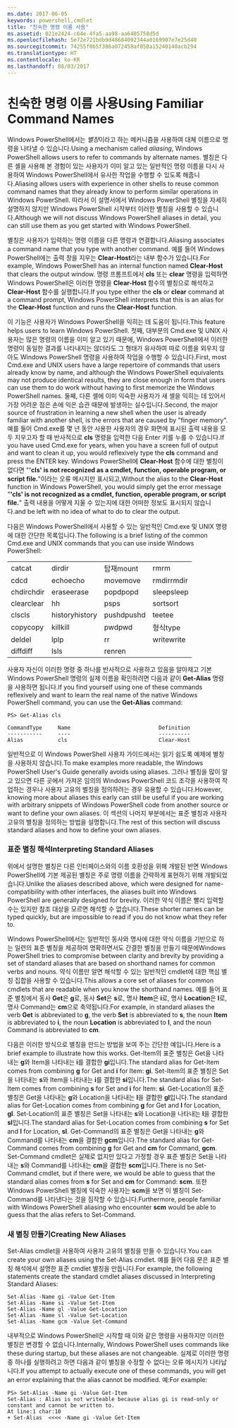 ```yaml
---
ms.date: 2017-06-05
keywords: powershell,cmdlet
title: "친숙한 명령 이름 사용"
ms.assetid: 021e2424-c64e-4fa5-aa98-aa6405758d5d
ms.openlocfilehash: 5e72e721bdb9d48684092344a0169907e7e25d40
ms.sourcegitcommit: 74255f0b5f386a072458af058a15240140acb294
ms.translationtype: HT
ms.contentlocale: ko-KR
ms.lasthandoff: 08/03/2017
---
```

# <a name="using-familiar-command-names"></a><span data-ttu-id="cae0b-103">친숙한 명령 이름 사용</span><span class="sxs-lookup"><span data-stu-id="cae0b-103">Using Familiar Command Names</span></span>
<span data-ttu-id="cae0b-104">Windows PowerShell에서는 *별칭*이라고 하는 메커니즘을 사용하여 대체 이름으로 명령을 나타낼 수 있습니다.</span><span class="sxs-lookup"><span data-stu-id="cae0b-104">Using a mechanism called *aliasing*, Windows PowerShell allows users to refer to commands by alternate names.</span></span> <span data-ttu-id="cae0b-105">별칭은 다른 셸을 사용해 본 경험이 있는 사용자가 이미 알고 있는 일반적인 명령 이름을 다시 사용하여 Windows PowerShell에서 유사한 작업을 수행할 수 있도록 해줍니다.</span><span class="sxs-lookup"><span data-stu-id="cae0b-105">Aliasing allows users with experience in other shells to reuse common command names that they already know to perform similar operations in Windows PowerShell.</span></span> <span data-ttu-id="cae0b-106">따라서 이 설명서에서 Windows PowerShell 별칭을 자세히 설명하지 않지만 Windows PowerShell 시작부터 이러한 별칭을 사용할 수 있습니다.</span><span class="sxs-lookup"><span data-stu-id="cae0b-106">Although we will not discuss Windows PowerShell aliases in detail, you can still use them as you get started with Windows PowerShell.</span></span>

<span data-ttu-id="cae0b-107">별칭은 사용자가 입력하는 명령 이름을 다른 명령과 연결합니다.</span><span class="sxs-lookup"><span data-stu-id="cae0b-107">Aliasing associates a command name that you type with another command.</span></span> <span data-ttu-id="cae0b-108">예를 들어 Windows PowerShell에는 출력 창을 지우는 **Clear-Host**라는 내부 함수가 있습니다.</span><span class="sxs-lookup"><span data-stu-id="cae0b-108">For example, Windows PowerShell has an internal function named **Clear-Host** that clears the output window.</span></span> <span data-ttu-id="cae0b-109">명령 프롬프트에서 **cls** 또는 **clear** 명령을 입력하면 Windows PowerShell은 이러한 명령을 **Clear-Host** 함수의 별칭으로 해석하고 **Clear-Host** 함수를 실행합니다.</span><span class="sxs-lookup"><span data-stu-id="cae0b-109">If you type either the **cls** or **clear** command at a command prompt, Windows PowerShell interprets that this is an alias for the **Clear-Host** function and runs the **Clear-Host** function.</span></span>

<span data-ttu-id="cae0b-110">이 기능은 사용자가 Windows PowerShell을 익히는 데 도움이 됩니다.</span><span class="sxs-lookup"><span data-stu-id="cae0b-110">This feature helps users to learn Windows PowerShell.</span></span> <span data-ttu-id="cae0b-111">첫째, 대부분의 Cmd.exe 및 UNIX 사용자는 많은 명령의 이름을 이미 알고 있기 때문에, Windows PowerShell에서 이러한 명령이 동일한 결과를 나타내지는 않더라도 그 형태가 유사하여 따로 이름을 외우지 않아도 Windows PowerShell 명령을 사용하여 작업을 수행할 수 있습니다.</span><span class="sxs-lookup"><span data-stu-id="cae0b-111">First, most Cmd.exe and UNIX users have a large repertoire of commands that users already know by name, and although the Windows PowerShell equivalents may not produce identical results, they are close enough in form that users can use them to do work without having to first memorize the Windows PowerShell names.</span></span> <span data-ttu-id="cae0b-112">둘째, 다른 셸에 이미 익숙한 사용자가 새 셸을 익히는 데 있어서 가장 어려운 점은 손에 익은 습관 때문에 발생하는 실수입니다.</span><span class="sxs-lookup"><span data-stu-id="cae0b-112">Second, the major source of frustration in learning a new shell when the user is already familiar with another shell, is the errors that are caused by "finger memory".</span></span> <span data-ttu-id="cae0b-113">예를 들어 Cmd.exe를 몇 년 동안 사용한 사용자의 경우 화면에 표시된 출력 내용을 모두 지우고자 할 때 반사적으로 **cls** 명령을 입력한 다음 Enter 키를 누를 수 있습니다.</span><span class="sxs-lookup"><span data-stu-id="cae0b-113">If you have used Cmd.exe for years, when you have a screen full of output and want to clean it up, you would reflexively type the **cls** command and press the ENTER key.</span></span> <span data-ttu-id="cae0b-114">Windows PowerShell에 **Clear-Host** 함수에 대한 별칭이 없다면 "**'cls' is not recognized as a cmdlet, function, operable program, or script file.**"이라는 오류 메시지만 표시되고,</span><span class="sxs-lookup"><span data-stu-id="cae0b-114">Without the alias to the **Clear-Host** function in Windows PowerShell, you would simply get the error message "**'cls' is not recognized as a cmdlet, function, operable program, or script file.**"</span></span> <span data-ttu-id="cae0b-115">출력 내용을 어떻게 지울 수 있는지에 대한 어떠한 정보도 표시되지 않습니다.</span><span class="sxs-lookup"><span data-stu-id="cae0b-115">and be left with no idea of what to do to clear the output.</span></span>

<span data-ttu-id="cae0b-116">다음은 Windows PowerShell에서 사용할 수 있는 일반적인 Cmd.exe 및 UNIX 명령에 대한 간단한 목록입니다.</span><span class="sxs-lookup"><span data-stu-id="cae0b-116">The following is a brief listing of the common Cmd.exe and UNIX commands that you can use inside Windows PowerShell:</span></span>

|||||
|-|-|-|-|
|<span data-ttu-id="cae0b-117">cat</span><span class="sxs-lookup"><span data-stu-id="cae0b-117">cat</span></span>|<span data-ttu-id="cae0b-118">dir</span><span class="sxs-lookup"><span data-stu-id="cae0b-118">dir</span></span>|<span data-ttu-id="cae0b-119">탑재</span><span class="sxs-lookup"><span data-stu-id="cae0b-119">mount</span></span>|<span data-ttu-id="cae0b-120">rm</span><span class="sxs-lookup"><span data-stu-id="cae0b-120">rm</span></span>|
|<span data-ttu-id="cae0b-121">cd</span><span class="sxs-lookup"><span data-stu-id="cae0b-121">cd</span></span>|<span data-ttu-id="cae0b-122">echo</span><span class="sxs-lookup"><span data-stu-id="cae0b-122">echo</span></span>|<span data-ttu-id="cae0b-123">move</span><span class="sxs-lookup"><span data-stu-id="cae0b-123">move</span></span>|<span data-ttu-id="cae0b-124">rmdir</span><span class="sxs-lookup"><span data-stu-id="cae0b-124">rmdir</span></span>|
|<span data-ttu-id="cae0b-125">chdir</span><span class="sxs-lookup"><span data-stu-id="cae0b-125">chdir</span></span>|<span data-ttu-id="cae0b-126">erase</span><span class="sxs-lookup"><span data-stu-id="cae0b-126">erase</span></span>|<span data-ttu-id="cae0b-127">popd</span><span class="sxs-lookup"><span data-stu-id="cae0b-127">popd</span></span>|<span data-ttu-id="cae0b-128">sleep</span><span class="sxs-lookup"><span data-stu-id="cae0b-128">sleep</span></span>|
|<span data-ttu-id="cae0b-129">clear</span><span class="sxs-lookup"><span data-stu-id="cae0b-129">clear</span></span>|<span data-ttu-id="cae0b-130">h</span><span class="sxs-lookup"><span data-stu-id="cae0b-130">h</span></span>|<span data-ttu-id="cae0b-131">ps</span><span class="sxs-lookup"><span data-stu-id="cae0b-131">ps</span></span>|<span data-ttu-id="cae0b-132">sort</span><span class="sxs-lookup"><span data-stu-id="cae0b-132">sort</span></span>|
|<span data-ttu-id="cae0b-133">cls</span><span class="sxs-lookup"><span data-stu-id="cae0b-133">cls</span></span>|<span data-ttu-id="cae0b-134">history</span><span class="sxs-lookup"><span data-stu-id="cae0b-134">history</span></span>|<span data-ttu-id="cae0b-135">pushd</span><span class="sxs-lookup"><span data-stu-id="cae0b-135">pushd</span></span>|<span data-ttu-id="cae0b-136">tee</span><span class="sxs-lookup"><span data-stu-id="cae0b-136">tee</span></span>|
|<span data-ttu-id="cae0b-137">copy</span><span class="sxs-lookup"><span data-stu-id="cae0b-137">copy</span></span>|<span data-ttu-id="cae0b-138">kill</span><span class="sxs-lookup"><span data-stu-id="cae0b-138">kill</span></span>|<span data-ttu-id="cae0b-139">pwd</span><span class="sxs-lookup"><span data-stu-id="cae0b-139">pwd</span></span>|<span data-ttu-id="cae0b-140">형식</span><span class="sxs-lookup"><span data-stu-id="cae0b-140">type</span></span>|
|<span data-ttu-id="cae0b-141">del</span><span class="sxs-lookup"><span data-stu-id="cae0b-141">del</span></span>|<span data-ttu-id="cae0b-142">lp</span><span class="sxs-lookup"><span data-stu-id="cae0b-142">lp</span></span>|<span data-ttu-id="cae0b-143">r</span><span class="sxs-lookup"><span data-stu-id="cae0b-143">r</span></span>|<span data-ttu-id="cae0b-144">write</span><span class="sxs-lookup"><span data-stu-id="cae0b-144">write</span></span>|
|<span data-ttu-id="cae0b-145">diff</span><span class="sxs-lookup"><span data-stu-id="cae0b-145">diff</span></span>|<span data-ttu-id="cae0b-146">ls</span><span class="sxs-lookup"><span data-stu-id="cae0b-146">ls</span></span>|<span data-ttu-id="cae0b-147">ren</span><span class="sxs-lookup"><span data-stu-id="cae0b-147">ren</span></span>||

<span data-ttu-id="cae0b-148">사용자 자신이 이러한 명령 중 하나를 반사적으로 사용하고 있음을 알아채고 기본 Windows PowerShell 명령의 실제 이름을 확인하려면 다음과 같이 **Get-Alias** 명령을 사용하면 됩니다.</span><span class="sxs-lookup"><span data-stu-id="cae0b-148">If you find yourself using one of these commands reflexively and want to learn the real name of the native Windows PowerShell command, you can use the **Get-Alias** command:</span></span>

```
PS> Get-Alias cls

CommandType     Name                            Definition
-----------     ----                            ----------
Alias           cls                             Clear-Host
```

<span data-ttu-id="cae0b-149">일반적으로 이 Windows PowerShell 사용자 가이드에서는 읽기 쉽도록 예제에 별칭을 사용하지 않습니다.</span><span class="sxs-lookup"><span data-stu-id="cae0b-149">To make examples more readable, the Windows PowerShell User's Guide generally avoids using aliases.</span></span> <span data-ttu-id="cae0b-150">그러나 별칭을 많이 알고 있으면 다른 곳에서 가져온 임의의 Windows PowerShell 코드 조각을 사용하여 작업하는 경우나 사용자 고유의 별칭을 정의하려는 경우 유용할 수 있습니다.</span><span class="sxs-lookup"><span data-stu-id="cae0b-150">However, knowing more about aliases this early can still be useful if you are working with arbitrary snippets of Windows PowerShell code from another source or want to define your own aliases.</span></span> <span data-ttu-id="cae0b-151">이 섹션의 나머지 부분에서는 표준 별칭과 사용자 고유의 별칭을 정의하는 방법을 설명합니다.</span><span class="sxs-lookup"><span data-stu-id="cae0b-151">The rest of this section will discuss standard aliases and how to define your own aliases.</span></span>

### <a name="interpreting-standard-aliases"></a><span data-ttu-id="cae0b-152">표준 별칭 해석</span><span class="sxs-lookup"><span data-stu-id="cae0b-152">Interpreting Standard Aliases</span></span>
<span data-ttu-id="cae0b-153">위에서 설명한 별칭은 다른 인터페이스와의 이름 호환성을 위해 개발된 반면 Windows PowerShell에 기본 제공된 별칭은 주로 명령 이름을 간략하게 표현하기 위해 개발되었습니다.</span><span class="sxs-lookup"><span data-stu-id="cae0b-153">Unlike the aliases described above, which were designed for name-compatibility with other interfaces, the aliases built into Windows PowerShell are generally designed for brevity.</span></span> <span data-ttu-id="cae0b-154">이러한 약식 이름은 빨리 입력할 수는 있지만 참조 대상을 모르면 해석할 수 없습니다.</span><span class="sxs-lookup"><span data-stu-id="cae0b-154">These shorter names can be typed quickly, but are impossible to read if you do not know what they refer to.</span></span>

<span data-ttu-id="cae0b-155">Windows PowerShell에서는 일반적인 동사와 명사에 대한 약식 이름을 기반으로 하는 일련의 표준 별칭을 제공하여 명확하면서도 간결한 별칭을 만들기 때문에</span><span class="sxs-lookup"><span data-stu-id="cae0b-155">Windows PowerShell tries to compromise between clarity and brevity by providing a set of standard aliases that are based on shorthand names for common verbs and nouns.</span></span> <span data-ttu-id="cae0b-156">약식 이름만 알면 해석할 수 있는 일반적인 cmdlet에 대한 핵심 별칭 집합을 사용할 수 있습니다.</span><span class="sxs-lookup"><span data-stu-id="cae0b-156">This allows a core set of aliases for common cmdlets that are readable when you know the shorthand names.</span></span> <span data-ttu-id="cae0b-157">예를 들어 표준 별칭에서 동사 **Get**은 **g**로, 동사 **Set**은 **s**로, 명사 **Item**은 **i**로, 명사 **Location**은 **l**로, 명사 Command는 **cm**으로 축약됩니다.</span><span class="sxs-lookup"><span data-stu-id="cae0b-157">For example, in standard aliases the verb **Get** is abbreviated to **g**, the verb **Set** is abbreviated to **s**, the noun **Item** is abbreviated to **i**, the noun **Location** is abbreviated to **l**, and the noun Command is abbreviated to **cm**.</span></span>

<span data-ttu-id="cae0b-158">다음은 이러한 방식으로 별칭을 만드는 방법을 보여 주는 간단한 예입니다.</span><span class="sxs-lookup"><span data-stu-id="cae0b-158">Here is a brief example to illustrate how this works.</span></span> <span data-ttu-id="cae0b-159">Get-Item의 표준 별칭은 Get을 나타내는 **g**와 Item을 나타내는 **i**를 결합한 **gi**입니다.</span><span class="sxs-lookup"><span data-stu-id="cae0b-159">The standard alias for Get-Item comes from combining **g** for Get and **i** for Item: **gi**.</span></span> <span data-ttu-id="cae0b-160">Set-Item의 표준 별칭은 Set을 나타내는 **s**와 Item을 나타내는 **i**를 결합한 **si**입니다.</span><span class="sxs-lookup"><span data-stu-id="cae0b-160">The standard alias for Set-Item comes from combining **s** for Set and **i** for Item: **si**.</span></span> <span data-ttu-id="cae0b-161">Get-Location의 표준 별칭은 Get을 나타내는 **g**와 Location을 나타내는 **l**을 결합한 **gl**입니다.</span><span class="sxs-lookup"><span data-stu-id="cae0b-161">The standard alias for Get-Location comes from combining **g** for Get and **l** for Location, **gl**.</span></span> <span data-ttu-id="cae0b-162">Set-Location의 표준 별칭은 Set을 나타내는 **s**와 Location을 나타내는 **l**을 결합한 **sl**입니다.</span><span class="sxs-lookup"><span data-stu-id="cae0b-162">The standard alias for Set-Location comes from combining **s** for Set and **l** for Location, **sl**.</span></span> <span data-ttu-id="cae0b-163">Get-Command의 표준 별칭은 Get을 나타내는 **g**와 Command를 나타내는 **cm**을 결합한 **gcm**입니다.</span><span class="sxs-lookup"><span data-stu-id="cae0b-163">The standard alias for Get-Command comes from combining **g** for Get and **cm** for Command, **gcm**.</span></span> <span data-ttu-id="cae0b-164">Set-Command cmdlet은 실제로 없지만 있다고 가정할 경우 표준 별칭은 Set을 나타내는 **s**와 Command를 나타내는 **cm**을 결합한 **scm**입니다.</span><span class="sxs-lookup"><span data-stu-id="cae0b-164">There is no Set-Command cmdlet, but if there were, we would be able to guess that the standard alias comes from **s** for Set and **cm** for Command: **scm**.</span></span> <span data-ttu-id="cae0b-165">또한 Windows PowerShell 별칭에 익숙한 사용자는 **scm**을 보면 이 별칭이 Set-Command를 나타낸다는 것을 짐작할 수 있습니다.</span><span class="sxs-lookup"><span data-stu-id="cae0b-165">Furthermore, people familiar with Windows PowerShell aliasing who encounter **scm** would be able to guess that the alias refers to Set-Command.</span></span>

### <a name="creating-new-aliases"></a><span data-ttu-id="cae0b-166">새 별칭 만들기</span><span class="sxs-lookup"><span data-stu-id="cae0b-166">Creating New Aliases</span></span>
<span data-ttu-id="cae0b-167">Set-Alias cmdlet을 사용하여 사용자 고유의 별칭을 만들 수 있습니다.</span><span class="sxs-lookup"><span data-stu-id="cae0b-167">You can create your own aliases using the Set-Alias cmdlet.</span></span> <span data-ttu-id="cae0b-168">예를 들어 다음 문은 표준 별칭 해석에서 설명한 표준 cmdlet 별칭을 만듭니다.</span><span class="sxs-lookup"><span data-stu-id="cae0b-168">For example, the following statements create the standard cmdlet aliases discussed in Interpreting Standard Aliases:</span></span>

```
Set-Alias -Name gi -Value Get-Item
Set-Alias -Name si -Value Set-Item
Set-Alias -Name gl -Value Get-Location
Set-Alias -Name sl -Value Set-Location
Set-Alias -Name gcm -Value Get-Command
```

<span data-ttu-id="cae0b-169">내부적으로 Windows PowerShell은 시작할 때 이와 같은 명령을 사용하지만 이러한 별칭은 변경할 수 없습니다.</span><span class="sxs-lookup"><span data-stu-id="cae0b-169">Internally, Windows PowerShell uses commands like these during startup, but these aliases are not changeable.</span></span> <span data-ttu-id="cae0b-170">실제로 이러한 명령 중 하나를 실행하려고 하면 다음과 같이 별칭을 수정할 수 없다는 오류 메시지가 나타납니다.</span><span class="sxs-lookup"><span data-stu-id="cae0b-170">If you attempt to actually execute one of these commands, you will get an error explaining that the alias cannot be modified.</span></span> <span data-ttu-id="cae0b-171">예:</span><span class="sxs-lookup"><span data-stu-id="cae0b-171">For example:</span></span>

```
PS> Set-Alias -Name gi -Value Get-Item
Set-Alias : Alias is not writeable because alias gi is read-only or constant and cannot be written to.
At line:1 char:10
+ Set-Alias  <<<< -Name gi -Value Get-Item
```

